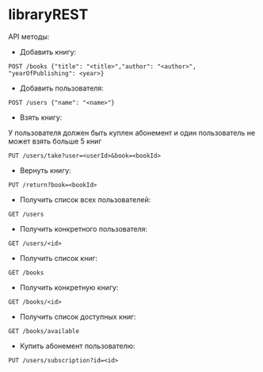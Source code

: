 # libraryREST

API методы:

* Добавить книгу:

`POST /books {"title": "<title>","author": "<author>", "yearOfPublishing": <year>}`

* Добавить пользователя:

`POST /users {"name": "<name>"}`

* Взять книгу:

У пользователя должен быть куплен абонемент и один пользователь не может взять больше 5 книг

`PUT /users/take?user=<userId>&book=<bookId>`

* Вернуть книгу:

`PUT /return?book=<bookId>`

* Получить список всех пользователей: 

`GET /users`

* Получить конкретного пользователя:

`GET /users/<id>`

* Получить список книг:

`GET /books`

* Получить конкретную книгу:

`GET /books/<id>`

* Получить список доступных книг:

`GET /books/available`

* Купить абонемент пользователю:

`PUT /users/subscription?id=<id>`
